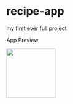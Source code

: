 # recipe-app
my first ever full project

App Preview

<img src="relative/path/in/repository/to/image.svg" width="128"/>

